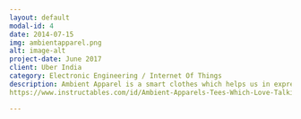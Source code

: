 ```yaml
---
layout: default
modal-id: 4
date: 2014-07-15
img: ambientapparel.png
alt: image-alt
project-date: June 2017
client: Uber India
category: Electronic Engineering / Internet Of Things
description: Ambient Apparel is a smart clothes which helps us in express our feeling in a persuasive manner.It contains a led matrix panel of 8x8 made with addressable Neopixels and SoC used is Wemos D1 which is compact in size & easily mounted on apparels.
https://www.instructables.com/id/Ambient-Apparels-Tees-Which-Love-Talking/

---
```

